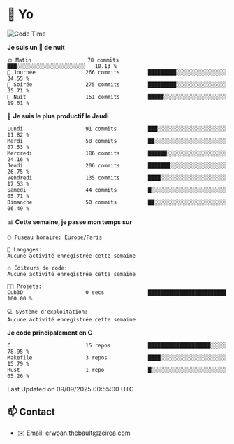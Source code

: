 # 👋 Yo

<!--START_SECTION:waka-->
![Code Time](http://img.shields.io/badge/Code%20Time-233%20hrs%2014%20mins-blue)

**Je suis un 🦉 de nuit** 

```text
🌞 Matin                  78 commits          ███░░░░░░░░░░░░░░░░░░░░░░   10.13 % 
🌆 Journée                266 commits         █████████░░░░░░░░░░░░░░░░   34.55 % 
🌃 Soirée                 275 commits         █████████░░░░░░░░░░░░░░░░   35.71 % 
🌙 Nuit                   151 commits         █████░░░░░░░░░░░░░░░░░░░░   19.61 % 
```
📅 **Je suis le plus productif le Jeudi** 

```text
Lundi                    91 commits          ███░░░░░░░░░░░░░░░░░░░░░░   11.82 % 
Mardi                    58 commits          ██░░░░░░░░░░░░░░░░░░░░░░░   07.53 % 
Mercredi                 186 commits         ██████░░░░░░░░░░░░░░░░░░░   24.16 % 
Jeudi                    206 commits         ███████░░░░░░░░░░░░░░░░░░   26.75 % 
Vendredi                 135 commits         ████░░░░░░░░░░░░░░░░░░░░░   17.53 % 
Samedi                   44 commits          █░░░░░░░░░░░░░░░░░░░░░░░░   05.71 % 
Dimanche                 50 commits          ██░░░░░░░░░░░░░░░░░░░░░░░   06.49 % 
```


📊 **Cette semaine, je passe mon temps sur** 

```text
🕑︎ Fuseau horaire: Europe/Paris

💬 Langages: 
Aucune activité enregistrée cette semaine

🔥 Éditeurs de code: 
Aucune activité enregistrée cette semaine

🐱‍💻 Projets: 
Cub3D                    0 secs              █████████████████████████   100.00 % 

💻 Système d'exploitation: 
Aucune activité enregistrée cette semaine
```

**Je code principalement en C** 

```text
C                        15 repos            ████████████████████░░░░░   78.95 % 
Makefile                 3 repos             ████░░░░░░░░░░░░░░░░░░░░░   15.79 % 
Rust                     1 repo              █░░░░░░░░░░░░░░░░░░░░░░░░   05.26 % 
```




 Last Updated on 09/09/2025 00:55:00 UTC
<!--END_SECTION:waka-->

## 📫 Contact

- ✉️ Email: erwoan.thebault@zeirea.com
